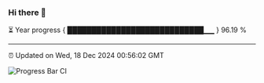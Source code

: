 ### Hi there 👋

⏳ Year progress { ████████████████████████████▁▁ } 96.19 %

---

⏰ Updated on Wed, 18 Dec 2024 00:56:02 GMT

![Progress Bar CI](https://github.com/code-lakshay/GitHub-Actions-Demo/workflows/Progress%20Bar%20CI/badge.svg)
